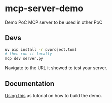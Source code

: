 # mcp-server-demo
Demo PoC MCP server to be used in other PoC

## Devs

```bash
uv pip install -r pyproject.toml
# then run it locally
mcp dev server.py
```

Navigate to the URL it showed to test your server.

## Documentation

[Using this](https://github.com/modelcontextprotocol/python-sdk) as tutorial on how to build the demo.
